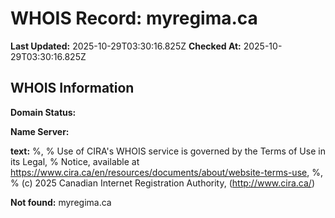 # WHOIS Record: myregima.ca

**Last Updated:** 2025-10-29T03:30:16.825Z
**Checked At:** 2025-10-29T03:30:16.825Z

## WHOIS Information

**Domain Status:** 

**Name Server:** 

**text:** %, % Use of CIRA's WHOIS service is governed by the Terms of Use in its Legal, % Notice, available at https://www.cira.ca/en/resources/documents/about/website-terms-use, %, % (c) 2025 Canadian Internet Registration Authority, (http://www.cira.ca/)

**Not found:** myregima.ca

